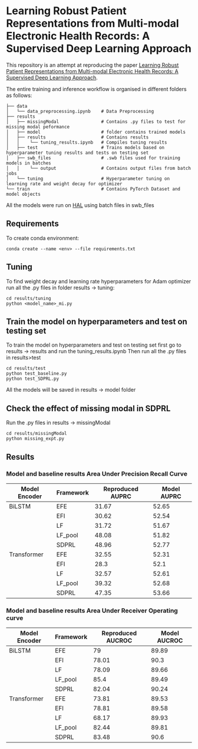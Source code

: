 # Learning Robust Patient Representations from Multi-modal Electronic Health Records: A Supervised Deep Learning Approach

This repository is an attempt at reproducing the paper [Learning Robust Patient Representations from Multi-modal Electronic Health Records: A Supervised Deep Learning Approach](https://epubs.siam.org/doi/10.1137/1.9781611976700.66). 

The entire training and inference workflow is organised in different folders as follows:
    
    ├── data
    │   └── data_preprocessing.ipynb    # Data Preprocessing
    ├── results                         
    │   ├── missingModal                # Contains .py files to test for missing modal peformance
    │   ├── model                       # folder contains trained models
    │   ├── results                     # Contains results
    │   │    └── tuning_results.ipynb   # Compiles tuning results
    │   ├── test                        # Trains models based on hyperparameter tuning results and tests on testing set
    │   ├── swb_files                   # .swb files used for training models in batches
    │   │    └── output                 # Contains output files from batch jobs
    │   └── tuning                      # Hyperparameter tuning on learning rate and weight decay for optimizer
    └── train                           # Contains PyTorch Dataset and model objects

All the models were run on [HAL](https://wiki.ncsa.illinois.edu/display/ISL20/HAL+cluster) using batch files in swb_files

## Requirements

To create conda environment:

```setup
conda create --name <env> --file requirements.txt
```

## Tuning
To find weight decay and learning rate hyperparameters for Adam optimizer run all the .py files in folder results -> tuning:

```tuning
cd results/tuning
python <model_name>_mi.py 
```

## Train the model on hyperparameters and test on testing set
To train the model on hyperparameters and test on testing set first go to results -> results and run the tuning_results.ipynb
Then run all the .py files in results>test

```test
cd results/test
python test_baseline.py
python test_SDPRL.py
```

All the models will be saved in results -> model folder


## Check the effect of missing modal in SDPRL

Run the .py files in results -> missingModal

```missing_modal
cd results/missingModal
python missing_expt.py
```

## Results


### Model and baseline results Area Under Precision Recall Curve

|Model Encoder|Framework |Reproduced AUPRC| Model AUPRC|
|-------------|----------|-----|-----|
|BiLSTM       |EFE       |31.67|52.65|
|             |EFI       |30.62|52.54|
|             |LF        |31.72|51.67|
|             |LF_pool   |48.08|51.82|
|             |SDPRL     |48.96|52.77|
|Transformer  |EFE       |32.55|52.31|
|             |EFI       |28.3 |52.1 |
|             |LF        |32.57|52.61|
|             |LF_pool   |39.32|52.68|
|             |SDPRL     |47.35|53.66|


### Model and baseline results Area Under Receiver Operating curve


|Model Encoder|Framework |Reproduced AUCROC  | Model AUCROC |
|-------------|----------|--------|-------|
|BiLSTM       |EFE       |79      |89.89  |
|             |EFI       |78.01   |90.3   |
|             |LF        |78.09   |89.66  |
|             |LF_pool   |85.4    |89.49  |
|             |SDPRL     |82.04   |90.24  |
|Transformer  |EFE       |73.81   |89.53  |
|             |EFI       |78.81   |89.58  |
|             |LF        |68.17   |89.93  |
|             |LF_pool   |82.44   |89.81  |
|             |SDPRL     |83.48   |90.6   |

